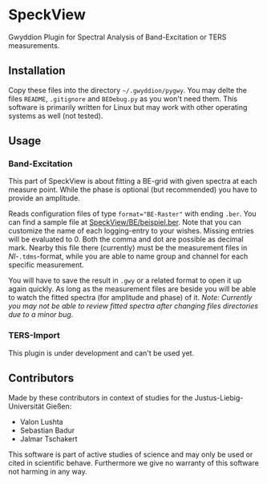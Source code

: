 # SpeckView
Gwyddion Plugin for Spectral Analysis of Band-Excitation or TERS measurements.

## Installation
Copy these files into the directory `~/.gwyddion/pygwy`. You may delte the files `README`, `.gitignore` and `BEDebug.py`
as you won't need them. This software is primarily written for Linux but may work with other operating systems as well
(not tested).

## Usage

### Band-Excitation
This part of SpeckView is about fitting a BE-grid with given spectra at each measure point. While the phase is optional
(but recommended) you have to provide an amplitude.

Reads configuration files of type `format="BE-Raster"` with ending `.ber`. You can find a sample file at
[SpeckView/BE/beispiel.ber](/SpeckView/BE/beispiel.ber). Note that you can customize the name of each logging-entry to
your wishes. Missing entries will be evaluated to 0. Both the comma and dot are possible as decimal mark. Nearby this
file there (currently) must be the measurement files in *NI*-`.tdms`-format, while you are able to name group and
channel for each specific measurement.

You will have to save the result in `.gwy` or a related format to open it up again quickly. As long as the measurement
files are beside you will be able to watch the fitted spectra (for amplitude and phase) of it.
*Note: Currently you may not be able to review fitted spectra after changing files directories due to a minor bug.*

### TERS-Import
This plugin is under development and can't be used yet.

## Contributors
Made by these contributors in context of studies for the Justus-Liebig-Universität Gießen:

- Valon Lushta
- Sebastian Badur
- Jalmar Tschakert

This software is part of active studies of science and may only be used or cited in scientific behave. Furthermore we
give no warranty of this software not harming in any way.